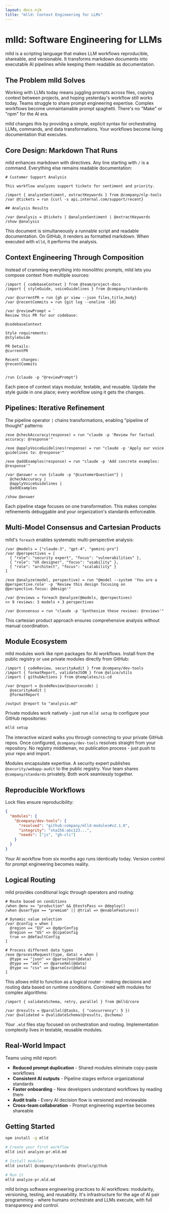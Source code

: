 ```yaml
---
layout: docs.njk
title: "mlld: Context Engineering for LLMs"
---
```


# mlld: Software Engineering for LLMs

mlld is a scripting language that makes LLM workflows reproducible, shareable, and versionable. It transforms markdown documents into executable AI pipelines while keeping them readable as documentation.

## The Problem mlld Solves

Working with LLMs today means juggling prompts across files, copying context between projects, and hoping yesterday's workflow still works today. Teams struggle to share prompt engineering expertise. Complex workflows become unmaintainable prompt spaghetti. There's no "Make" or "npm" for the AI era.

mlld changes this by providing a simple, explicit syntax for orchestrating LLMs, commands, and data transformations. Your workflows become living documentation that executes.

## Core Design: Markdown That Runs

mlld enhances markdown with directives. Any line starting with `/` is a command. Everything else remains readable documentation:

```mlld
# Customer Support Analysis

This workflow analyzes support tickets for sentiment and priority.

/import { analyzeSentiment, extractKeywords } from @company/nlp-tools
/var @tickets = run {curl -s api.internal.com/support/recent}

## Analysis Results

/var @analysis = @tickets | @analyzeSentiment | @extractKeywords
/show @analysis
```

This document is simultaneously a runnable script and readable documentation. On GitHub, it renders as formatted markdown. When executed with `mlld`, it performs the analysis.

## Context Engineering Through Composition

Instead of cramming everything into monolithic prompts, mlld lets you compose context from multiple sources:

```mlld
/import { codebaseContext } from @team/project-docs
/import { styleGuide, voiceGuidelines } from @company/standards

/var @currentPR = run {gh pr view --json files,title,body}
/var @recentCommits = run {git log --oneline -10}

/var @reviewPrompt = `
Review this PR for our codebase:

@codebaseContext

Style requirements:
@styleGuide

PR Details:
@currentPR

Recent changes:
@recentCommits
`

/run {claude -p "@reviewPrompt"}
```

Each piece of context stays modular, testable, and reusable. Update the style guide in one place; every workflow using it gets the changes.

## Pipelines: Iterative Refinement

The pipeline operator `|` chains transformations, enabling "pipeline of thought" patterns:

```mlld
/exe @checkAccuracy(response) = run "claude -p 'Review for factual accuracy: @response'"

/exe @applyVoiceGuidelines(response) = run "claude -p 'Apply our voice guidelines to: @response'"

/exe @addExamples(response) = run "claude -p 'Add concrete examples: @response'"

/var @answer = run {claude -p "@customerQuestion"} |
  @checkAccuracy |
  @applyVoiceGuidelines |
  @addExamples

/show @answer
```

Each pipeline stage focuses on one transformation. This makes complex refinements debuggable and your organization's standards enforceable.

## Multi-Model Consensus and Cartesian Products

mlld's `foreach` enables systematic multi-perspective analysis:

```mlld
/var @models = ["claude-3", "gpt-4", "gemini-pro"]
/var @perspectives = [
  { "role": "security expert", "focus": "vulnerabilities" },
  { "role": "UX designer", "focus": "usability" },
  { "role": "architect", "focus": "scalability" }
]

/exe @analyze(model, perspective) = run "@model --system 'You are a @perspective.role' -p 'Review this design focusing on @perspective.focus: @design'"

/var @reviews = foreach @analyze(@models, @perspectives)
>> 9 reviews: 3 models × 3 perspectives

/var @consensus = run "claude -p 'Synthesize these reviews: @reviews'"
```

This cartesian product approach ensures comprehensive analysis without manual coordination.

## Module Ecosystem

mlld modules work like npm packages for AI workflows. Install from the public registry or use private modules directly from GitHub:

```mlld
/import { codeReview, securityAudit } from @company/dev-tools
/import { formatReport, validateJSON } from @alice/utils
/import { githubActions } from @templates/ci-cd

/var @report = @codeReview(@sourcecode) | 
  @securityAudit |
  @formatReport

/output @report to "analysis.md"
```

Private modules work natively - just run `mlld setup` to configure your GitHub repositories:

```bash
mlld setup
```

The interactive wizard walks you through connecting to your private GitHub repos. Once configured, `@company/dev-tools` resolves straight from your repository. No registry middleman, no publication process - just push to your repo and import.

Modules encapsulate expertise. A security expert publishes `@security/webapp-audit` to the public registry. Your team shares `@company/standards` privately. Both work seamlessly together.

## Reproducible Workflows

Lock files ensure reproducibility:

```json
{
  "modules": {
    "@company/dev-tools": {
      "resolved": "github:company/mlld-modules#v2.1.0",
      "integrity": "sha256:abc123...",
      "needs": ["js", "gh-cli"]
    }
  }
}
```

Your AI workflow from six months ago runs identically today. Version control for prompt engineering becomes reality.

## Logical Routing

mlld provides conditional logic through operators and routing:

```mlld
# Route based on conditions
/when @env == "production" && @testsPass => @deploy()
/when @userType == "premium" || @trial => @enableFeatures()

# Dynamic value selection
/var @config = when [
  @region == "EU" => @gdprConfig
  @region == "US" => @ccpaConfig
  true => @defaultConfig
]

# Process different data types
/exe @processRequest(type, data) = when [
  @type == "json" => @parseJson(@data)
  @type == "xml" => @parseXml(@data)
  @type == "csv" => @parseCsv(@data)
]
```

This allows mlld to function as a logical router - making decisions and routing data based on runtime conditions. Combined with modules for complex algorithms:

```mlld
/import { validateSchema, retry, parallel } from @mlld/core

/var @results = @parallel(@tasks, { "concurrency": 5 })
/var @validated = @validateSchema(@results, @schema)
```

Your `.mld` files stay focused on orchestration and routing. Implementation complexity lives in testable, reusable modules.

## Real-World Impact

Teams using mlld report:
- **Reduced prompt duplication** - Shared modules eliminate copy-paste workflows
- **Consistent AI outputs** - Pipeline stages enforce organizational standards  
- **Faster onboarding** - New developers understand workflows by reading them
- **Audit trails** - Every AI decision flow is versioned and reviewable
- **Cross-team collaboration** - Prompt engineering expertise becomes shareable

## Getting Started

```bash
npm install -g mlld

# Create your first workflow
mlld init analyze-pr.mld.md

# Install modules
mlld install @company/standards @tools/github

# Run it
mlld analyze-pr.mld.md
```

mlld brings software engineering practices to AI workflows: modularity, versioning, testing, and reusability. It's infrastructure for the age of AI pair programming - where humans orchestrate and LLMs execute, with full transparency and control.